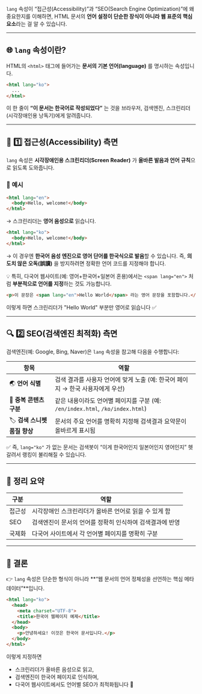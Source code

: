 `lang` 속성이 “접근성(Accessibility)”과 “SEO(Search Engine Optimization)”에 왜 중요한지를 이해하면,
HTML 문서의 **언어 설정이 단순한 장식이 아니라 웹 표준의 핵심 요소**라는 걸 알 수 있습니다.

---

## 🌐 `lang` 속성이란?

HTML의 `<html>` 태그에 들어가는 **문서의 기본 언어(language)** 를 명시하는 속성입니다.

```html
<html lang="ko">
  ...
</html>
```

이 한 줄이 **“이 문서는 한국어로 작성되었다”** 는 것을 브라우저, 검색엔진, 스크린리더(시각장애인용 낭독기)에게 알려줍니다.

---

## 🦻 1️⃣ 접근성(Accessibility) 측면

`lang` 속성은 **시각장애인용 스크린리더(Screen Reader)** 가 **올바른 발음과 언어 규칙**으로 읽도록 도와줍니다.

### 📖 예시

```html
<html lang="en">
  <body>Hello, welcome!</body>
</html>
```

→ 스크린리더는 **영어 음성으로** 읽습니다.

```html
<html lang="ko">
  <body>Hello, welcome!</body>
</html>
```

→ 이 경우엔 **한국어 음성 엔진으로 영어 단어를 한국식으로 발음**할 수 있습니다.
즉, **의도치 않은 오독(誤讀)** 을 방지하려면 정확한 언어 코드를 지정해야 합니다.

💡 특히, 다국어 웹사이트(예: 영어+한국어+일본어 혼용)에서는
`<span lang="en">` 처럼 **부분적으로 언어를 지정**하는 것도 가능합니다.

```html
<p>이 문장은 <span lang="en">Hello World</span> 라는 영어 문장을 포함합니다.</p>
```

이렇게 하면 스크린리더가 "Hello World" 부분만 영어로 읽습니다 ✅

---

## 🔍 2️⃣ SEO(검색엔진 최적화) 측면

검색엔진(예: Google, Bing, Naver)은 `lang` 속성을 참고해 다음을 수행합니다:

| 항목                   | 역할                                                           |
| -------------------- | ------------------------------------------------------------ |
| 🌏 **언어 식별**         | 검색 결과를 사용자 언어에 맞게 노출 (예: 한국어 페이지 → 한국 사용자에게 우선)              |
| 📄 **중복 콘텐츠 구분**     | 같은 내용이라도 언어별 페이지를 구분 (예: `/en/index.html`, `/ko/index.html`) |
| 🏷️ **검색 스니펫 품질 향상** | 문서의 주요 언어를 명확히 지정해 검색결과 요약문이 올바르게 표시됨                        |

✅ 즉, `lang="ko"` 가 없는 문서는
검색봇이 “이게 한국어인지 일본어인지 영어인지” 헷갈려서 랭킹이 불리해질 수 있습니다.

---

## 💬 정리 요약

| 구분  | 역할                              |
| --- | ------------------------------- |
| 접근성 | 시각장애인 스크린리더가 올바른 언어로 읽을 수 있게 함  |
| SEO | 검색엔진이 문서의 언어를 정확히 인식하여 검색결과에 반영 |
| 국제화 | 다국어 사이트에서 각 언어별 페이지를 명확히 구분     |

---

## 🧾 결론

👉 `lang` 속성은 단순한 형식이 아니라
**“웹 문서의 언어 정체성을 선언하는 핵심 메타데이터”**입니다.

```html
<html lang="ko">
  <head>
    <meta charset="UTF-8">
    <title>한국어 웹페이지 예제</title>
  </head>
  <body>
    <p>안녕하세요! 이것은 한국어 문서입니다.</p>
  </body>
</html>
```

이렇게 지정하면

* 스크린리더가 올바른 음성으로 읽고,
* 검색엔진이 한국어 페이지로 인식하며,
* 다국어 웹사이트에서도 언어별 SEO가 최적화됩니다 🌟

